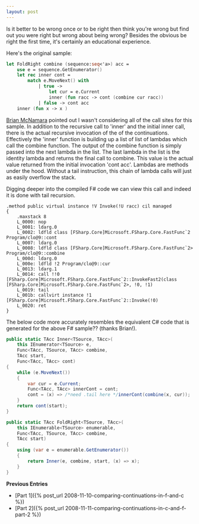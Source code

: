 ```yaml
---
layout: post
---
```

Is it better to be wrong once or to be right then think you're wrong but find out you were right but wrong about being wrong? Besides the obvious be right the first time, it's certainly an educational experience.  

Here's the original sample:
    
``` fsharp
let FoldRight combine (sequence:seq<'a>) acc = 
    use e = sequence.GetEnumerator()
    let rec inner cont = 
        match e.MoveNext() with
            | true -> 
                let cur = e.Current
                inner (fun racc -> cont (combine cur racc))
            | false -> cont acc
    inner (fun x -> x )
```

[Brian McNamara](http://lorgonblog.spaces.live.com/blog/) pointed out I wasn't considering all of the call sites for this sample. In addition to the recursive call to 'inner' and the initial inner call, there is the actual recursive invocation of the of the continuations. Effectively the 'inner' function is building up a list of list of lambdas which call the combine function. The output of the combine function is simply passed into the next lambda in the list. The last lambda in the list is the identity lambda and returns the final call to combine. This value is the actual value returned from the initial invocation 'cont acc'. Lambdas are methods under the hood.  Without a tail instruction, this chain of lambda calls will just as easily overflow the stack.

Digging deeper into the compiled F# code we can view this call and indeed it is done with tail recursion.

    .method public virtual instance !V Invoke(!U racc) cil managed
    {
        .maxstack 8
        L_0000: nop 
        L_0001: ldarg.0 
        L_0002: ldfld class [FSharp.Core]Microsoft.FSharp.Core.FastFunc`2 Program/clo@9::cont
        L_0007: ldarg.0 
        L_0008: ldfld class [FSharp.Core]Microsoft.FSharp.Core.FastFunc`2> Program/clo@9::combine
        L_000d: ldarg.0 
        L_000e: ldfld !2 Program/clo@9::cur
        L_0013: ldarg.1 
        L_0014: call !!0 [FSharp.Core]Microsoft.FSharp.Core.FastFunc`2::InvokeFast2(class [FSharp.Core]Microsoft.FSharp.Core.FastFunc`2>, !0, !1)
        L_0019: tail 
        L_001b: callvirt instance !1 [FSharp.Core]Microsoft.FSharp.Core.FastFunc`2::Invoke(!0)
        L_0020: ret 
    }

The below code more accurately resembles the equivalent C# code that is generated for the above F# sample?? (thanks Brian!).

``` csharp
public static TAcc Inner<TSource, TAcc>(
    this IEnumerator<TSource> e,
    Func<TAcc, TSource, TAcc> combine,
    TAcc start,
    Func<TAcc, TAcc> cont)
{
    while (e.MoveNext())
    {
        var cur = e.Current;
        Func<TAcc, TAcc> innerCont = cont;
        cont = (x) => /*need .tail here */innerCont(combine(x, cur));
    }
    return cont(start);
}

public static TAcc FoldRight<TSource, TAcc>(
    this IEnumerable<TSource> enumerable,
    Func<TAcc, TSource, TAcc> combine,
    TAcc start)
{
    using (var e = enumerable.GetEnumerator())
    {
        return Inner(e, combine, start, (x) => x);
    }
}
```

**Previous Entries**

  * [Part 1]({% post_url 2008-11-10-comparing-continuations-in-f-and-c %})
  * [Part 2]({% post_url 2008-11-11-comparing-continuations-in-c-and-f-part-2 %})

